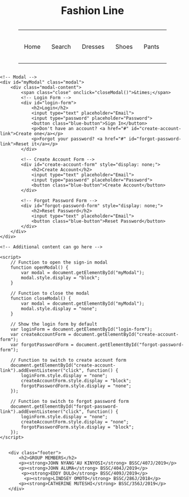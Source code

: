 
<html>
<head>
<title>Fashion Line</title>
<style>
body {
margin: 0;
padding: 0;
display: flex;
flex-direction: column;
justify-content: top;
align-items: center;
height: 100vh;
 }
h1 {
            text-align: center;
        }
        table {
            width: 80%; /* Adjust the width as needed */
            border-collapse: collapse;
        }
        th, td {
            padding: 15px;
            text-align: center;
        }
        .blue-button {
            padding: 10px 20px;
            background-color: blue;
            color: white;
            border: none;
            cursor: pointer;
        }
        /* Modal Styles */
        .modal {
            display: none;
            position: fixed;
            top: 0;
            left: 0;
            width: 100%;
            height: 100%;
            background-color: rgba(0, 0, 0, 0.5);
        }
        .modal-content {
            background-color: white;
            padding: 20px;
            border-radius: 5px;
            position: absolute;
            top: 50%;
            left: 50%;
            transform: translate(-50%, -50%);
        }
        /* Close Button Style */
        .close {
            color: #888;
            float: right;
            font-size: 28px;
            font-weight: bold;
            cursor: pointer;
        }
        .close:hover,
        .close:focus {
            color: black;
            text-decoration: none;
            cursor: pointer;
        }
/* Modal Styles... */
        .footer {
background-color: pink;
color: black;
text-align: center;
padding: 20px;
position: absolute;
bottom: 0;
width: 100%;
}
.footer h2 {
 margin: 0;
 font-size: 24px;
        }
.footer p {
 margin: 5px 0;
        }
        /* Close Button Style... */
    </style>
</head>
<body>
 <h1>Fashion Line</h1>
    <table>
        <tr>
            <td>Home</td>
            <td>Search</td>
            <td>Dresses</td>
            <td>Shoes</td>
            <td>Pants</td>
            <td>Shirts & Tops</td>
            <td><button class="blue-button">Cart</button></td>
            <td><button class="blue-button" onclick="openModal()">Account</button></td>
        </tr>
    </table>

    <!-- Modal -->
    <div id="myModal" class="modal">
        <div class="modal-content">
            <span class="close" onclick="closeModal()">&times;</span>
            <!-- Login Form -->
            <div id="login-form">
                <h2>Login</h2>
                <input type="text" placeholder="Email">
                <input type="password" placeholder="Password">
                <button class="blue-button">Sign In</button>
                <p>Don't have an account? <a href="#" id="create-account-link">Create one</a></p>
                <p>Forgot your password? <a href="#" id="forgot-password-link">Reset it</a></p>
            </div>
            
            <!-- Create Account Form -->
            <div id="create-account-form" style="display: none;">
                <h2>Create Account</h2>
                <input type="text" placeholder="Email">
                <input type="password" placeholder="Password">
                <button class="blue-button">Create Account</button>
            </div>
            
            <!-- Forgot Password Form -->
            <div id="forgot-password-form" style="display: none;">
                <h2>Reset Password</h2>
                <input type="text" placeholder="Email">
                <button class="blue-button">Reset Password</button>
            </div>
        </div>
    </div>

    <!-- Additional content can go here -->

    <script>
        // Function to open the sign-in modal
        function openModal() {
            var modal = document.getElementById("myModal");
            modal.style.display = "block";
        }

        // Function to close the modal
        function closeModal() {
            var modal = document.getElementById("myModal");
            modal.style.display = "none";
        }

        // Show the login form by default
        var loginForm = document.getElementById("login-form");
        var createAccountForm = document.getElementById("create-account-form");
        var forgotPasswordForm = document.getElementById("forgot-password-form");

        // Function to switch to create account form
        document.getElementById("create-account-link").addEventListener("click", function() {
            loginForm.style.display = "none";
            createAccountForm.style.display = "block";
            forgotPasswordForm.style.display = "none";
        });

        // Function to switch to forgot password form
        document.getElementById("forgot-password-link").addEventListener("click", function() {
            loginForm.style.display = "none";
            createAccountForm.style.display = "none";
            forgotPasswordForm.style.display = "block";
        });
    </script>
  <!-- Footer -->
    <div class="footer">
        <h2>GROUP MEMBERS</h2>
        <p><strong>JOHN NYANG'AU KINYOSI</strong> BSSC/407J/2019</p>
        <p><strong>JOHN ALUMA</strong> BSSC/404J/2019</p>
         <p><strong>EDDY DULO</strong> BSSC/409J/2019</p>
          <p><strong>LINDSEY OMOTO</strong> BSSC/286J/2018</p>
        <p><strong>CATHERINE MUTESHI</strong> BSSC/356J/2019</p>
    </div>

</body>
</html>
